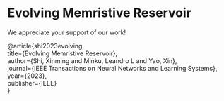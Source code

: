 # Evolving Memristive Reservoir
We appreciate your support of our work!

@article{shi2023evolving,<br>
  title={Evolving Memristive Reservoir},<br>
  author={Shi, Xinming and Minku, Leandro L and Yao, Xin},<br>
  journal={IEEE Transactions on Neural Networks and Learning Systems},<br>
  year={2023},<br>
  publisher={IEEE}<br>
}<br>
